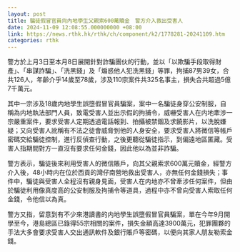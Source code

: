 ```yaml
---
layout: post
title: 騙徒假冒官員向內地學生父親索600萬贖金　警方介入救出受害人
date: 2024-11-09 12:08:55.000000000 +08:00
link: https://news.rthk.hk/rthk/ch/component/k2/1778281-20241109.htm
categories: rthk
---
```


警方於上月3日至本月8日展開針對詐騙團伙的行動，並以「以欺騙手段取得財產」、「串謀詐騙」、「洗黑錢」及「煽惑他人犯洗黑錢」等罪，拘捕87男39女，合共126人，年齡介乎14歲至78歲，涉及110宗案件共325名事主，損失合共超過5億7千萬元。

其中一宗涉及18歲内地學生誤墮假冒官員騙案，案中一名騙徒身穿公安制服，自稱為内地執法部門人員，致電受害人並出示假的拘捕令，威嚇受害人在内地牽涉一宗嚴重案件，要求受害人定期透過電話報到、拍攝被禁錮及求饒影片，以洗脫嫌疑；又向受害人訛稱有不法之徒會威脅到他的人身安全，要求受害人將微信等帳戶密碼交給騙徒控制，進行反偵查行動，之後更聽從騙徒指示，到偏遠地區匿藏。受害人指期間對方一直沒有要求任何金錢，因此他以為並非詐騙。

警方表示，騙徒後來利用受害人的微信賬戶，向其父親索求600萬元贖金，經警方介入後，48小時内在位於西貢的灣仔南營地救出受害人，亦無任何金錢損失；事件中，騙徒與受害人全程沒有親身見面，受害人在内地亦不曾牽涉任何案件，但由於騙徒利用像真度高的公安制服及拘捕令等道具，過程中亦不曾向受害人索取任何金錢，令他信以為真。

警方又指，留意到有不少來港讀書的内地學生誤墮假冒官員騙案，單在今年9月開學至今，港島總區已錄得55宗相關的案件，損失金額高達3900萬元，犯罪團夥的手法大多會要求受害人交出通訊軟件及銀行賬戶等密碼，以便向其家人朋友勒索金錢。
